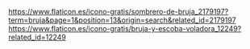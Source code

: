 https://www.flaticon.es/icono-gratis/sombrero-de-bruja_2179197?term=bruja&page=1&position=13&origin=search&related_id=2179197
https://www.flaticon.es/icono-gratis/bruja-y-escoba-voladora_12249?related_id=12249